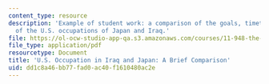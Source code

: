 ```yaml
---
content_type: resource
description: 'Example of student work: a comparison of the goals, timetable, and organization
  of the U.S. occupations of Japan and Iraq.'
file: https://ol-ocw-studio-app-qa.s3.amazonaws.com/courses/11-948-the-politics-of-reconstructing-iraq-spring-2005/dd1c8a46bb77fad0ac40f1610480ac2e_kwack_final.pdf
file_type: application/pdf
resourcetype: Document
title: 'U.S. Occupation in Iraq and Japan: A Brief Comparison'
uid: dd1c8a46-bb77-fad0-ac40-f1610480ac2e
---
```

